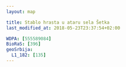 ```yaml
---
layout: map

title: Stablo hrasta u ataru sela Šetka
last_modified_at: 2018-05-23T23:37:54+02:00

WDPA: [555589084]
BioRaS: [396]
geoSrbija:
  L1_182: [135]
---
```

